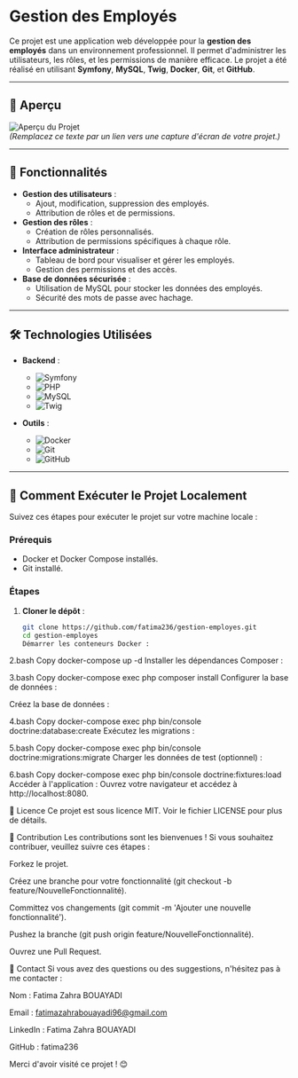 # Gestion des Employés

Ce projet est une application web développée pour la **gestion des employés** dans un environnement professionnel. Il permet d'administrer les utilisateurs, les rôles, et les permissions de manière efficace. Le projet a été réalisé en utilisant **Symfony**, **MySQL**, **Twig**, **Docker**, **Git**, et **GitHub**.

---

## 📸 Aperçu

![Aperçu du Projet](lien-vers-une-image-d-aperçu.png)  
*(Remplacez ce texte par un lien vers une capture d'écran de votre projet.)*

---

## 🚀 Fonctionnalités

- **Gestion des utilisateurs** :
  - Ajout, modification, suppression des employés.
  - Attribution de rôles et de permissions.
- **Gestion des rôles** :
  - Création de rôles personnalisés.
  - Attribution de permissions spécifiques à chaque rôle.
- **Interface administrateur** :
  - Tableau de bord pour visualiser et gérer les employés.
  - Gestion des permissions et des accès.
- **Base de données sécurisée** :
  - Utilisation de MySQL pour stocker les données des employés.
  - Sécurité des mots de passe avec hachage.

---

## 🛠 Technologies Utilisées

- **Backend** :
  - ![Symfony](https://img.shields.io/badge/Symfony-000000?style=for-the-badge&logo=symfony&logoColor=white)
  - ![PHP](https://img.shields.io/badge/PHP-777BB4?style=for-the-badge&logo=php&logoColor=white)
  - ![MySQL](https://img.shields.io/badge/MySQL-4479A1?style=for-the-badge&logo=mysql&logoColor=white)
  - ![Twig](https://img.shields.io/badge/Twig-3F3F3F?style=for-the-badge&logo=twig&logoColor=white)

- **Outils** :
  - ![Docker](https://img.shields.io/badge/Docker-2496ED?style=for-the-badge&logo=docker&logoColor=white)
  - ![Git](https://img.shields.io/badge/Git-F05032?style=for-the-badge&logo=git&logoColor=white)
  - ![GitHub](https://img.shields.io/badge/GitHub-181717?style=for-the-badge&logo=github&logoColor=white)

---

## 🚀 Comment Exécuter le Projet Localement

Suivez ces étapes pour exécuter le projet sur votre machine locale :

### Prérequis

- Docker et Docker Compose installés.
- Git installé.

### Étapes

1. **Cloner le dépôt** :
   ```bash
   git clone https://github.com/fatima236/gestion-employes.git
   cd gestion-employes
   Démarrer les conteneurs Docker :

2.bash
Copy
docker-compose up -d
Installer les dépendances Composer :

3.bash
Copy
docker-compose exec php composer install
Configurer la base de données :

Créez la base de données :

4.bash
Copy
docker-compose exec php bin/console doctrine:database:create
Exécutez les migrations :

5.bash
Copy
docker-compose exec php bin/console doctrine:migrations:migrate
Charger les données de test (optionnel) :

6.bash
Copy
docker-compose exec php bin/console doctrine:fixtures:load
Accéder à l'application :
Ouvrez votre navigateur et accédez à http://localhost:8080.


📝 Licence
Ce projet est sous licence MIT. Voir le fichier LICENSE pour plus de détails.

🙌 Contribution
Les contributions sont les bienvenues ! Si vous souhaitez contribuer, veuillez suivre ces étapes :

Forkez le projet.

Créez une branche pour votre fonctionnalité (git checkout -b feature/NouvelleFonctionnalité).

Committez vos changements (git commit -m 'Ajouter une nouvelle fonctionnalité').

Pushez la branche (git push origin feature/NouvelleFonctionnalité).

Ouvrez une Pull Request.

📧 Contact
Si vous avez des questions ou des suggestions, n'hésitez pas à me contacter :

Nom : Fatima Zahra BOUAYADI

Email : fatimazahrabouayadi96@gmail.com

LinkedIn : Fatima Zahra BOUAYADI

GitHub : fatima236

Merci d'avoir visité ce projet ! 😊

